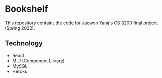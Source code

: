 # Bookshelf

This repository contains the code for Jaewon Yang's CS 3200 final project (Spring 2022).

## Technology
- React
- MUI (Component Library)
- MySQL
- Heroku